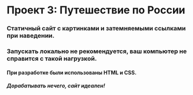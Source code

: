 # Проект 3: Путешествие по России

### Статичный сайт с картинками и затемняемыми ссылками при наведении.
### Запускать локально не рекомендуется, ваш компьютер не справится с такой нагрузкой.

#### При разработке были использованы **HTML** и **CSS**.

##### Дорабатывать нечего, **сайт идеален**!